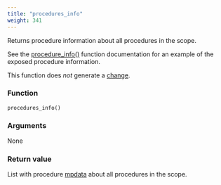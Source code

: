 ```yaml
---
title: "procedures_info"
weight: 341
---
```


Returns procedure information about all procedures in the scope.

See the [procedure_info()](../procedure_info) function documentation for an example of the exposed procedure information.

This function does *not* generate a [change](../../overview/changes).

### Function

`procedures_info()`

### Arguments

None

### Return value

List with procedure [mpdata](../../data-types/mpdata)  about all procedures in the scope.
